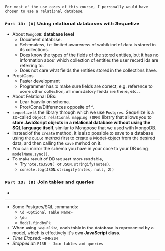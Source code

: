 ```
For most of the use cases of this course, I personally would have chosen to use a relational database.
```

### `Part 13: (A)` Using relational databases with Sequelize

- About `MongoDB`: **database level**
  - Document database.
  - Schemaless, i.e. limited awareness of wahtk ind of data is stored in its collections.
  - Does know the types of the fields of the stored entities, but it has no information about which collection of entities the user record ids are referring to.
  - Does not care what fields the entities stored in the collections have.
- Pros/Cons
  - Faster development
  - Programmer has to make sure fields are correct, e.g. reference to some other collection, all manadatory fields are there, etc...
- About Relational DBs:
  - Lean haavily on schema.
  - Pros/Cons/Differences opposite of ^.
- `sequelize` is the library through which we use `Postgres`. Sequelize is a so-called `Object relational mapping (ORM)` library that allows you to **store JavaScript objects in a relational database without using the SQL language itself**, similar to Mongoose that we used with MongoDB.
- Instead of the `create` method, it is also possible to save to a database using the `build` method first to create a Model-object from the desired data, and then calling the `save` method on it.
- You can mirror the schema you have in your code to your DB using `modelName.sync()`.
- To make result of DB request more readable,
  - Try `note.toJSON()` or `JSON.stringify(notes)`.
  - `console.log(JSON.stringify(notes, null, 2))`

### `Part 13: (B)` Join tables and queries

-

---

- Some Postgres/SQL commands:
  - `\d <Optional Table Name>`
  - `\du`
  - `Model.findbyPk`
- When using `Sequelize`, each table in the database is represented by a model, which is effectively it's own **JavaScript class**.
- _Time Elapsed:_ `~04H20M`
- _Stopped at:_ `P13B - Join tables and queries`
